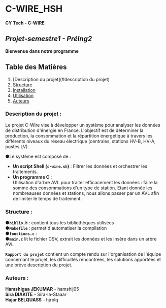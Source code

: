 # C-WIRE_HSH

**************CY Tech - C-WIRE**************

## ***Projet-semestre1 - PréIng2***
**Bienvenue dans notre programme**

## Table des Matières
1. [Description du projet](#description du projet)
2. [Structure](#structure)
3. [Installation](#installation)
4. [Utilisation](#utilisation)
5. [Auteurs](#auteurs)

### **Description du projet :**
Le projet C-Wire vise à développer un système pour analyser les données de distribution d'énergie en France. L'objectif est de déterminer la production, la consommation et la répartition énergétique à travers les différents niveaux du réseau électrique (centrales, stations HV-B, HV-A, postes LV).

●Le système est composé de :
- **Un script Shell (`c-wire.sh`)** :
  Filtrer les données et orchestrer les traitements.  
-  **Un programme C** :  
 Utilisation d'arbre AVL pour traiter efficacement les données : faire la somme des consommations d'un type de station. Etant donnée les nombreauses données et stations, nous allons passer par un AVL afin de limiter le temps de traitement.  

### **Structure :**
  ●**`biblio.h`** : contient tous les bibliothèques utilisées  
  ●**`Makefile`** : permet d'automatiser la compilation  
  ●**`fonctions.c`** :  
  ●**`main.c`** lit le fichier CSV, extrait les données et les insère dans un arbre AVL  

**`Rapport du projet`** contient un compte rendu sur l'organisation de l'équipe concernant le projet, les difficultés rencontrées, les solutions apportées et une brève description du projet.  



### **Auteurs :**   
**Hamshigaa JEKUMAR** - hamshij05  
**Sira DIAKITE** - Sira-la-Staaar  
**Hajar BELQUASS** - hjrblq  
